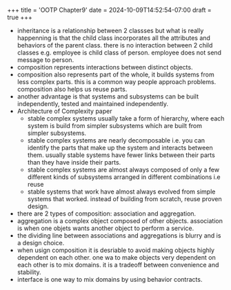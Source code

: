 +++
title = 'OOTP Chapter9'
date = 2024-10-09T14:52:54-07:00
draft = true
+++
* inheritance is a relationship between 2 classses but what is really happenning is that the child class incorporates all the attributes and behaviors of the parent class. there is no interaction between 2 child classes e.g. employee is child class of person. employee does not send message to person.
* composition represents interactions between distinct objects.
* composition also represents part of the whole, it builds systems from less complex parts. this is a common way people approach problems. composition also helps us reuse parts.
* another advantage is that systems and subsystems can be built independently, tested and maintained independently.
* Architecture of Complexity paper
    * stable complex systems usually take a form of hierarchy, where each system is build from simpler subsystems which are built from simpler subsystems. 
    * stable complex systems are nearly decomposable i.e. you can identify the parts that make up the system and interacts between them. usually  stable systems have fewer links between their parts than they have inside their parts.
    * stable complex systems are almost always composed of only a few different kinds of subsystems arranged in different combinations i.e reuse
    * stable systems that work have almost always evolved from simple systems that worked. instead of building from scratch, reuse proven design.
* there are 2 types of composition: association and aggregation. 
* aggregation is a complex object composed of other objects. association is when one objets wants another object to perform a service.
* the dividing line between associations and aggregations is blurry and is a design choice.
* when usign composition it is desriable to avoid making objects highly dependent on each other. one wa to make objects very dependent on each other is to mix domains. it is a tradeoff between convenience and stability.
* interface is one way to mix domains by using behavior contracts.
